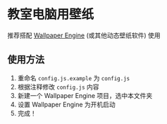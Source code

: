 # 教室电脑用壁纸

推荐搭配 [Wallpaper Engine](https://www.wallpaperengine.io/) (或其他动态壁纸软件) 使用

## 使用方法

1. 重命名 `config.js.example` 为 `config.js`
2. 根据注释修改 `config.js` 内容
3. 新建一个 Wallpaper Engine 项目，选中本文件夹
4. 设置 Wallpaper Engine 为开机启动
5. 完成！